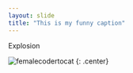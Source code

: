 ```yaml
---
layout: slide
title: "This is my funny caption"
---
```


Explosion

![femalecodertocat](https://octodex.github.com/images/Sentrytocat_octodex.jpg)
{: .center}
